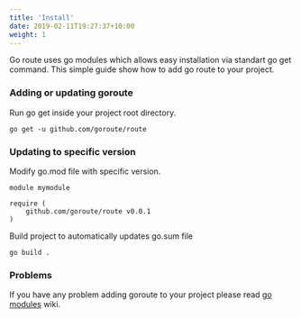 ```yaml
---
title: 'Install'
date: 2019-02-11T19:27:37+10:00
weight: 1
---
```


Go route uses go modules which allows easy installation via standart go get command. This simple guide show how to add go route to your project.

### Adding or updating goroute

Run go get inside your project root directory.
```
go get -u github.com/goroute/route
```

### Updating to specific version

Modify go.mod file with specific version.

```
module mymodule

require (
	github.com/goroute/route v0.0.1
)
```

Build project to automatically updates go.sum file

```
go build .
```

### Problems

If you have any problem adding goroute to your project please read [go modules](https://github.com/golang/go/wiki/Modules) wiki.
